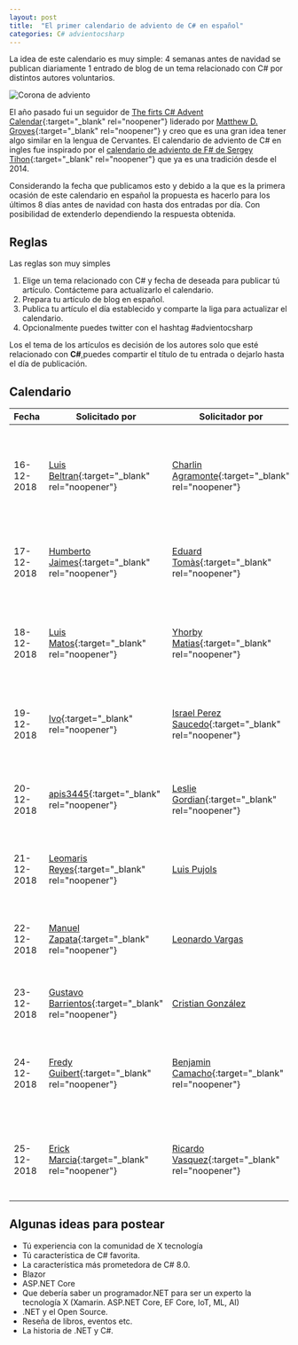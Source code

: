 ```yaml
---
layout: post
title:  "El primer calendario de adviento de C# en español"
categories: C# advientocsharp 
---
```


La idea de este calendario es muy simple: 4 semanas antes de navidad se publican diariamente 1 entrado de blog de un tema relacionado con C# por distintos autores voluntarios.

<img data-src="/img/adviento.webp" class="lazyload"  alt="Corona de adviento">

El año pasado fui un seguidor de [The firts C# Advent Calendar](https://crosscuttingconcerns.com/The-First-C-Advent-Calendar){:target="_blank" rel="noopener"} liderado por [Matthew D. Groves](https://crosscuttingconcerns.com/){:target="_blank" rel="noopener"} y creo que es una gran idea tener algo similar en la lengua de Cervantes.
El calendario de adviento de C# en ingles fue inspirado por el [calendario de adviento de F# de Sergey Tihon](https://sergeytihon.com/2018/10/22/f-advent-calendar-in-english-2018/){:target="_blank" rel="noopener"} que ya es una tradición desde el 2014.

Considerando la fecha que publicamos esto y debido a la que es la primera ocasión de este calendario en español la propuesta es hacerlo para los últimos 8 días antes de navidad con hasta dos entradas por día. Con posibilidad de extenderlo dependiendo la respuesta obtenida.

## Reglas

Las reglas son muy simples

1. Elige un tema relacionado con C# y fecha de deseada para publicar tú artículo. Contácteme para actualizarlo el calendario.
2. Prepara tu artículo de blog en español.
3. Publica tu artículo el día establecido y comparte la liga para actualizar el calendario.
4. Opcionalmente puedes twitter con el hashtag #advientocsharp

Los el tema de los artículos es decisión de los autores solo que esté relacionado con **C#**,puedes compartir el título de tu entrada o dejarlo hasta el día de publicación.

## Calendario

| Fecha         | Solicitado por| Solicitador por |   Blog 1       |  Blog 2 |
| ------------- | ------------- | -------------   |----------------|----------|
| 16-12-2018    |[Luis Beltran](https://twitter.com/darkicebeam){:target="_blank" rel="noopener"}| [Charlin Agramonte](https://twitter.com/Chard003){:target="_blank" rel="noopener"}|["Integrando Google Sheets en una app móvil de Xamarin.Forms a través de Azure Functions"](https://luisbeltran.mx/2018/12/16/integrando-google-sheets-en-una-app-movil-de-xamarin-forms-a-traves-de-azure-functions/){:target="_blank" rel="noopener"}|["Aprendiendo Xamarin Forms — Mi receta personal"](https://medium.com/@Chard003/aprendiendo-xamarin-forms-mi-receta-personal-b23b95288e2a){:target="_blank" rel="noopener"}|
| 17-12-2018    |[Humberto Jaimes](https://twitter.com/HJaimesDev){:target="_blank" rel="noopener"}|[Eduard Tomàs](https://twitter.com/eiximenis){:target="_blank" rel="noopener"}|["Trabajando con archivos locales en Xamarin.Forms"](http://www.humbertojaimes.net/trabajando-con-archivos-locales-en-xamarin-forms/){:target="_blank" rel="noopener"}               |["Comparaciones en C#"](https://geeks.ms/etomas/2018/12/17/comparaciones-en-c/){:target="_blank" rel="noopener"}|
| 18-12-2018    |[Luis Matos](https://twitter.com/luismatosluna){:target="_blank" rel="noopener"}|[Yhorby Matias](https://twitter.com/yhorbymatias){:target="_blank" rel="noopener"}|["Cognitive Services y Xamarin.Forms: Creando aplicaciones inteligentes"](https://luismts.com/es/blog/xamarin/cognitive-services-xamarin-forms/){:target="_blank" rel="noopener"}| ["C# en el browser .NET WebAssembley Blazor"](https://ymatias.com/2018/12/18/c-en-el-browser-net-webassembley-blazor/){:target="_blank" rel="noopener"}|
| 19-12-2018    |[Ivo](https://twitter.com/shirivo){:target="_blank" rel="noopener"}|[Israel Perez Saucedo](https://twitter.com/pesimx87){:target="_blank" rel="noopener"}|                | ["Creando una “SPA” básica con ReactJS y ASP.NET Core"](https://neomatrixisra25.wixsite.com/ihouseblog/blog/creando-una-spa-b%C3%A1sica-con-reactjs-y-asp-net-core){:target="_blank" rel="noopener"}|
| 20-12-2018    |[apis3445](https://twitter.com/apis3445){:target="_blank" rel="noopener"}|[Leslie Gordian](https://twitter.com/LeslieGordian17){:target="_blank" rel="noopener"}| ["Seguridad en tus servicios REST .NET Core"](https://medium.com/@apis3445/seguridad-en-los-servicios-rest-con-net-core-8164d9a9de46){:target="_blank" rel="noopener"} |["Dale alas a tu código con las nuevas características de C# 7.0 X"](http://dominiotic.com/dale-alas-a-tu-codigo-con-las-nuevas-caracteristicas-de-c-7-x/){:target="_blank" rel="noopener"}|
| 21-12-2018    |[Leomaris Reyes](https://twitter.com/LeomarisReyes11){:target="_blank" rel="noopener"}|[Luis Pujols](https://twitter.com/pujolsluis1)|["Aplicando el patrón de diseño MVVM"](https://medium.com/@reyes.leomaris/aplicando-el-patr%C3%B3n-de-dise%C3%B1o-mvvm-d4156e51bbe5){:target="_blank" rel="noopener"}|["Aprendiendo a crear Plugins en Xamarin"](https://medium.com/@Pujolsluis/aprendiendo-a-crear-plugins-en-xamarin-272b38ddc012){:target="_blank" rel="noopener"}|
| 22-12-2018    |[Manuel Zapata](https://twitter.com/ManuelZapata){:target="_blank" rel="noopener"}|[Leonardo Vargas](https://twitter.com/lvbernal)|["5 características de C# para escribir mejor código"](https://manuelzapata.co/caracteristicas-csharp-escribir-mejor-codigo/){:target="_blank" rel="noopener"}|"[.NET Core en reinos lejanos: hardware,radios y señales"](https://blog.lvbernal.com/2018/12/net-core-en-reinos-lejanos-hardware.html){:target="_blank" rel="noopener"}|
| 23-12-2018    |[Gustavo Barrientos](https://twitter.com/tavobarrientos){:target="_blank" rel="noopener"}|[Cristian González](https://twitter.com/darrystonem)| ["ASP.NET Core con Docker"](http://www.xamarin.expert/2018/12/23/asp-net-core-con-docker/){:target="_blank" rel="noopener"}|       |
| 24-12-2018    |[Fredy Guibert](https://twitter.com/fredyfx){:target="_blank" rel="noopener"}|[Benjamin Camacho](https://twitter.com/jbenjamincc){:target="_blank" rel="noopener"}| ["Elevando el cosmos con ASPnet Core 2, VueJs, Entity Framework Core 2 y PostgreSQL"](http://fredyfx.com/post/elevando-el-cosmos-con-aspnetcore-2-vuejs-entity-framework-core-2-y-postgresql/){:target="_blank" rel="noopener"}| ["Web Scraping con C# "](https://aspnetcoremaster.com/web/scraping/c%23/advientocsharp/dotnet/selenium/2018/12/24/web-scraping-con-csharp.html){:target="_blank" rel="noopener"}  |
| 25-12-2018    |[Erick Marcia](https://twitter.com/EMarcia14){:target="_blank" rel="noopener"}|[Ricardo Vasquez](https://twitter.com/arquero_r){:target="_blank" rel="noopener"}| ["Sobre C# y DevExpress"](https://erickmarcia.github.io/advientocsharp/){:target="_blank" rel="noopener"} |["Patrones de diseño esenciales para .Net Core WebApi"](http://ricardovasquez.me/post/2018/12/24/patrones-de-diseno-esenciales-para-net-core){:target="_blank" rel="noopener"}|

## Algunas ideas para postear

* Tú experiencia con la comunidad de X tecnología
* Tú característica de C# favorita.
* La característica más prometedora de C# 8.0.
* Blazor
* ASP.NET Core
* Que debería saber un programador.NET para ser un experto la tecnología X (Xamarin. ASP.NET Core, EF Core, IoT, ML, AI)
* .NET y el Open Source.
* Reseña de libros, eventos etc.
* La historia de .NET y C#.

